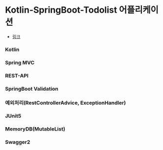 # Kotlin-SpringBoot-Todolist 어플리케이션
- [링크](https://www.inflearn.com/course/%EC%8A%A4%ED%94%84%EB%A7%81%EB%B6%80%ED%8A%B8-%EC%BD%94%ED%8B%80%EB%A6%B0/dashboard)

### Kotlin

### Spring MVC

### REST-API

### SpringBoot Validation

### 예외처리(RestControllerAdvice, ExceptionHandler)

### JUnit5

### MemoryDB(MutableList)

### Swagger2



